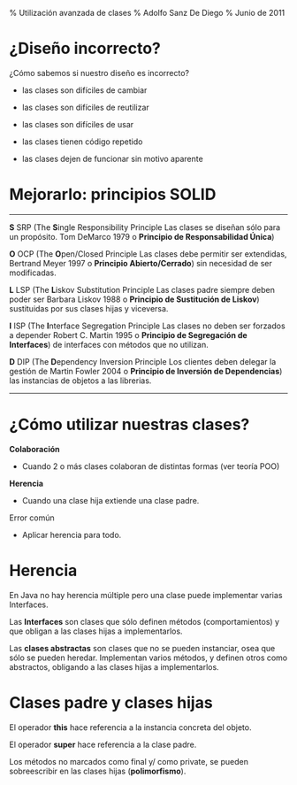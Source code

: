 % Utilización avanzada de clases
% Adolfo Sanz De Diego
% Junio de 2011

# ¿Diseño incorrecto?

¿Cómo sabemos si nuestro diseño es incorrecto?

-  las clases son difíciles de cambiar

-  las clases son difíciles de reutilizar

-  las clases son difíciles de usar

-  las clases tienen código repetido

-  las clases dejen de funcionar sin motivo aparente

# Mejorarlo: principios SOLID

- --- --- --------------------------------------------- --------------------------------------------- ---------------- ----
**S** SRP (The **S**ingle Responsibility Principle      Las clases se diseñan sólo para un propósito. Tom DeMarco      1979
          o **Principio de Responsabilidad Única**)                                                   

**O** OCP (The **O**pen/Closed Principle                Las clases debe permitir ser extendidas,      Bertrand Meyer   1997
          o **Principio Abierto/Cerrado**)              sin necesidad de ser modificadas.             

**L** LSP (The **L**iskov Substitution Principle        Las clases padre siempre deben poder ser      Barbara Liskov   1988
          o **Principio de Sustitución de Liskov**)     sustituidas por sus clases hijas y viceversa. 

**I** ISP (The **I**nterface Segregation Principle      Las clases no deben ser forzados a depender   Robert C. Martin 1995
          o **Principio de Segregación de Interfaces**) de interfaces con métodos que no utilizan.    
          
**D** DIP (The **D**ependency Inversion Principle       Los clientes deben delegar la gestión de      Martin Fowler    2004
          o **Principio de Inversión de Dependencias**) las instancias de objetos a las librerias.    

- --- --- --------------------------------------------- --------------------------------------------- ---------------- ----

# ¿Cómo utilizar nuestras clases?

**Colaboración**

-  Cuando 2 o más clases colaboran de distintas formas (ver teoría POO)

**Herencia**

-  Cuando una clase hija extiende una clase padre.

Error común

-  Aplicar herencia para todo.

# Herencia

En Java no hay herencia múltiple pero una clase puede implementar varias Interfaces.

Las **Interfaces** son clases que sólo definen métodos (comportamientos) y que obligan a las clases hijas a implementarlos.

Las **clases abstractas** son clases que no se pueden instanciar, osea que sólo se pueden heredar. Implementan varios métodos, y definen otros como abstractos, obligando a las clases hijas a implementarlos.

# Clases padre y clases hijas

El operador **this** hace referencia a la instancia concreta del objeto.

El operador **super** hace referencia a la clase padre.

Los métodos no marcados como final y/ como private,
se pueden sobreescribir en las clases hijas (**polimorfismo**).

